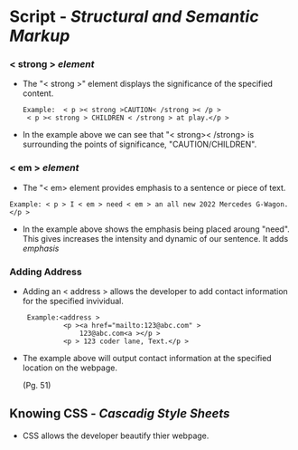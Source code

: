 # Script - *Structural and Semantic Markup*

### < strong > *element*
  - The "< strong >" element displays the significance of the specified content. 
  
        Example:  < p >< strong >CAUTION< /strong >< /p >   
         < p >< strong > CHILDREN < /strong > at play.</p >
  
 - In the example above we can see that "< strong>< /strong> is surrounding the points of significance, "CAUTION/CHILDREN".   
        
  
  ### < em > *element*
        
   - The "< em> element provides emphasis to a sentence or piece of text.   
  
    Example: < p > I < em > need < em > an all new 2022 Mercedes G-Wagon.</p > 
    
  - In the example above shows the emphasis being placed aroung "need". This gives increases the intensity and dynamic of our sentence. It adds *emphasis*
   
   
   
 ### Adding Address
  - Adding an < address > allows the developer to add contact information for the specified invividual. 
  
         Example:<address > 
                  <p ><a href="mailto:123@abc.com" >
                      123@abc.com<a ></p >
                  <p > 123 coder lane, Text.</p >
 - The example above will output contact information at the specified location on the webpage.
 
 
 
    (Pg. 51)  
      
      
    
 ## Knowing CSS - *Cascadig Style Sheets*
 
   - CSS allows the developer beautify thier webpage. 
  
             
